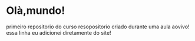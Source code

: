 # Olà,mundo!
 primeiro repositorio do curso
resopositorio criado durante uma aula aovivo!
essa linha eu adicionei diretamente do site!